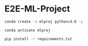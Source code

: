# E2E-ML-Project

```bash
conda create -n mlproj python=3.8 -y
```

```bash
conda activate mlproj
```

```bash
pip install -r requirements.txt
```